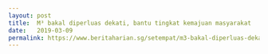 ```yaml
---
layout: post
title:  M³ bakal diperluas dekati, bantu tingkat kemajuan masyarakat
date:   2019-03-09
permalink: https://www.beritaharian.sg/setempat/m3-bakal-diperluas-dekati-bantu-tingkat-kemajuan-masyarakat
---
```

